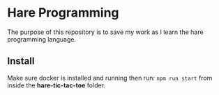 # Hare Programming
The purpose of this repository is to save my work as I learn the hare programming language.

## Install

Make sure docker is installed and running then run: `npm run start` from inside the **hare-tic-tac-toe** folder.
